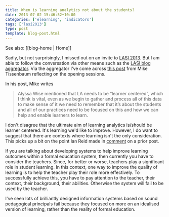 ```yaml
---
title: When is learning analytics not about the students?
date: 2013-07-02 15:46:52+10:00
categories: ['elearning', 'indicators']
tags: ['lasi2013']
type: post
template: blog-post.html
---
```


See also: [[blog-home | Home]]

Sadly, but not surprisingly, I missed out on an invite to [LASI 2013](http://www.solaresearch.org/events/lasi/). But I am able to follow the conversation via other means such as the [LASI blog aggregator](http://learninganalyticsinstitutes.net/). Via the aggregator I've come across [this post](http://miketissenbaum.com/quick-thoughts-on-the-opening-sessions-of-lasi-2013/) from Mike Tissenbaum reflecting on the opening sessions.

In his post, Mike writes

> Alyssa Wise mentioned that LA needs to be “learner centered”, which I think is vital, even as we begin to gather and process all of this data to make sense of it we need to remember that it’s about the students and all of our practices need to be focused on this and how we can help and enable learners to learn.

I don't disagree that the ultimate aim of learning analytics is/should be learner centered. It's learning we'd like to improve. However, I do want to suggest that there are contexts where learning isn't the only consideration. This picks up a bit on the point Ian Reid made in [comment](/blog2/2013/06/07/learning-analytics-intervention-and-helping-teachers/#comment-6289) on a prior post.

If you are talking about developing systems to help improve learning outcomes within a formal education system, then currently you have to consider the teachers. Since, for better or worse, teachers play a significant role in student learning. In this context, one way to improve the quality of learning is to help the teacher play their role more effectively. To successfully achieve this, you have to pay attention to the teacher, their context, their background, their abilities. Otherwise the system will fail to be used by the teacher.

I've seen lots of brilliantly designed information systems based on sound pedagogical principals fail because they focused on more on an idealised version of learning, rather than the reality of formal education.